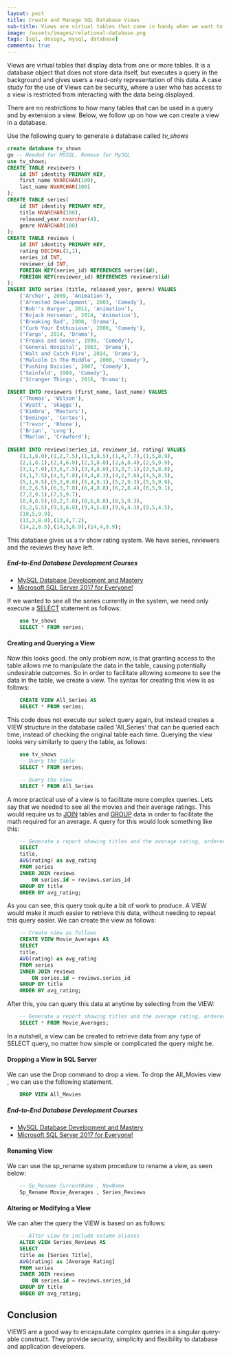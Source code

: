 ```yaml
---
layout: post
title: Create and Manage SQL Database Views
sub-title: Views are virtual tables that come in handy when we want to display data from tables, without giving access to the tables. This article walks us through creating and managing these constructs.
image: /assets/images/relational-database.png
tags: [sql, design, mysql, database]
comments: true
---
```

Views are virtual tables that display data from one or more tables. It is a database object that does not store data itself, but executes a query in the background and gives users a read-only representation of this data. A case study for the use of Views can be security, where a user who has access to a view is restricted from interacting with the data being displayed. 

There are no restrictions to how many tables that can be used in a query and by extension a view. Below, we follow up on how we can create a view in a database. 

Use the following query to generate a database called *tv_shows*
```sql
create database tv_shows
go -- Needed for MSSQL. Remove for MySQL
use tv_shows;
CREATE TABLE reviewers (
    id INT identity PRIMARY KEY,
    first_name NVARCHAR(100),
    last_name NVARCHAR(100)
);
CREATE TABLE series(
    id INT identity PRIMARY KEY,
    title NVARCHAR(100),
    released_year nvarchar(4),
    genre NVARCHAR(100)
);
CREATE TABLE reviews (
    id INT identity PRIMARY KEY,
    rating DECIMAL(2,1),
    series_id INT,
    reviewer_id INT,
    FOREIGN KEY(series_id) REFERENCES series(id),
    FOREIGN KEY(reviewer_id) REFERENCES reviewers(id)
);
INSERT INTO series (title, released_year, genre) VALUES
    ('Archer', 2009, 'Animation'),
    ('Arrested Development', 2003, 'Comedy'),
    ('Bob''s Burger', 2011, 'Animation'),
    ('Bojack Horseman', 2014, 'Animation'),
    ('Breaking Bad', 2008, 'Drama'),
    ('Curb Your Enthusiasm', 2000, 'Comedy'),
    ('Fargo', 2014, 'Drama'),
    ('Freaks and Geeks', 1999, 'Comedy'),
    ('General Hospital', 1963, 'Drama'),
    ('Halt and Catch Fire', 2014, 'Drama'),
    ('Malcolm In The Middle', 2000, 'Comedy'),
    ('Pushing Daisies', 2007, 'Comedy'),
    ('Seinfeld', 1989, 'Comedy'),
    ('Stranger Things', 2016, 'Drama');
 
INSERT INTO reviewers (first_name, last_name) VALUES
    ('Thomas', 'Wilson'),
    ('Wyatt', 'Skaggs'),
    ('Kimbra', 'Masters'),
    ('Domingo', 'Cortes'),
    ('Trevor', 'Rhone'),
    ('Brian', 'Long'),
    ('Marlon', 'Crawford');
    
INSERT INTO reviews(series_id, reviewer_id, rating) VALUES
    (1,1,8.0),(1,2,7.5),(1,3,8.5),(1,4,7.7),(1,5,8.9),
    (2,1,8.1),(2,4,6.0),(2,3,8.0),(2,6,8.4),(2,5,9.9),
    (3,1,7.0),(3,6,7.5),(3,4,8.0),(3,3,7.1),(3,5,8.0),
    (4,1,7.5),(4,3,7.8),(4,4,8.3),(4,2,7.6),(4,5,8.5),
    (5,1,9.5),(5,3,9.0),(5,4,9.1),(5,2,9.3),(5,5,9.9),
    (6,2,6.5),(6,3,7.8),(6,4,8.8),(6,2,8.4),(6,5,9.1),
    (7,2,9.1),(7,5,9.7),
    (8,4,8.5),(8,2,7.8),(8,6,8.8),(8,5,9.3),
    (9,2,5.5),(9,3,6.8),(9,4,5.8),(9,6,4.3),(9,5,4.5),
    (10,5,9.9),
    (13,3,8.0),(13,4,7.2),
    (14,2,8.5),(14,3,8.9),(14,4,8.9);
```
This database gives us a tv show rating system. We have series, reviewers and the reviews they have left. 

##### End-to-End Database Development Courses
- [MySQL Database Development and Mastery](https://trevoirwilliams.github.io/mysql-course/) 
- [Microsoft SQL Server 2017 for Everyone!](https://trevoirwilliams.github.io/mssql-course/)

If we wanted to see all the series currently in the system, we need only execute a [SELECT](https://trevoirwilliams.github.io/2019-07-04-sql-syntax/) statement as follows:
```sql
    use tv_shows
    SELECT * FROM series;
```
#### Creating and Querying a View
Now this looks good. the only problem now, is that granting access to the table allows me to manipulate the data in the table, causing potentially undesirable outcomes. So in order to facilitate allowing someone to see the data in the table, we create a view. The syntax for creating this view is as follows:
```sql
    CREATE VIEW All_Series AS
    SELECT * FROM series;
```

This code does not execute our select query again, but instead creates a VIEW structure in the database called 'All_Series' that can be queried each time, instead of checking the original table each time. Querying the view looks very similarly to query the table, as follows:

```sql
    use tv_shows
    -- Query the table
    SELECT * FROM series;

    -- Query the View
    SELECT * FROM All_Series
```

A more practical use of a view is to facilitate more complex queries. Lets say that we needed to see all the movies and their average ratings. This would require us to [JOIN](https://trevoirwilliams.github.io/2019-10-22-sql-joins/) tables and [GROUP](https://trevoirwilliams.github.io/2019-10-30-sql-agg/) data in order to facilitate the math required for an average. A query for this would look something like this:
```sql
    -- Generate a report showing titles and the average rating, ordered by the rating
    SELECT
    title,
    AVG(rating) as avg_rating
    FROM series
    INNER JOIN reviews
        ON series.id = reviews.series_id
    GROUP BY title
    ORDER BY avg_rating;
```

As you can see, this query took quite a bit of work to produce. A VIEW would make it much easier to retrieve this data, without needing to repeat this query easier. We can create the view as follows:
```sql
    -- Create view as follows
    CREATE VIEW Movie_Averages AS
    SELECT
    title,
    AVG(rating) as avg_rating
    FROM series
    INNER JOIN reviews
        ON series.id = reviews.series_id
    GROUP BY title
    ORDER BY avg_rating;
```

After this, you can query this data at anytime by selecting from the VIEW:
```sql
    -- Generate a report showing titles and the average rating, ordered by the rating
    SELECT * FROM Movie_Averages;
```
In a nutshell, a view can be created to retrieve data from any type of SELECT query, no matter how simple or complicated the query might be. 

#### Dropping a View in SQL Server
We can use the Drop command to drop a view. To drop the All_Movies view , we can use the following statement.
```sql
    DROP VIEW All_Movies
```

##### End-to-End Database Development Courses

- [MySQL Database Development and Mastery](https://trevoirwilliams.github.io/mysql-course/) 
- [Microsoft SQL Server 2017 for Everyone!](https://trevoirwilliams.github.io/mssql-course/)

#### Renaming View
We can use the sp_rename system procedure to rename a view, as seen below:
```sql
    -- Sp_Rename CurrentName , NewName   
    Sp_Rename Movie_Averages , Series_Reviews   
```

#### Altering or Modifying a View
We can alter the query the VIEW is based on as follows:
```sql
    -- Alter view to include column aliases 
    ALTER VIEW Series_Reviews AS
    SELECT
    title as [Series Title],
    AVG(rating) as [Average Rating]
    FROM series
    INNER JOIN reviews
        ON series.id = reviews.series_id
    GROUP BY title
    ORDER BY avg_rating;
```

## Conclusion
VIEWS are a good way to encapsulate complex queries in a singular query-able construct. They provide security, simplicity and flexibility to database and application developers. 
